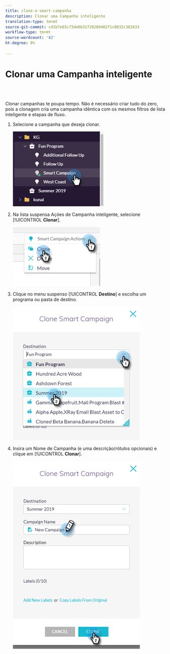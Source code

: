```yaml
---
title: clone-a-smart-campanha
description: Clonar uma Campanha inteligente
translation-type: tm+mt
source-git-commit: cd1b7e65c73de0b31f20289402f1c0832c382b33
workflow-type: tm+mt
source-wordcount: '82'
ht-degree: 0%

---
```



# Clonar uma Campanha inteligente

<br> 

Clonar campanhas te poupa tempo. Não é necessário criar tudo do zero, pois a clonagem cria uma campanha idêntica com os mesmos filtros de lista inteligente e etapas de fluxo.

1. Selecione a campanha que deseja clonar.

   ![Imagem Um](/help/sky/assets/smart-campaigns/clone-a-smart-campaign/clone-a-smart-campaign-1.png)

1. Na lista suspensa Ações de Campanha inteligente, selecione [!UICONTROL **Clonar**].

   ![Imagem dois](/help/sky/assets/smart-campaigns/clone-a-smart-campaign/clone-a-smart-campaign-2.png)

1. Clique no menu suspenso [!UICONTROL **Destino**] e escolha um programa ou pasta de destino.

   ![Imagem Três](/help/sky/assets/smart-campaigns/clone-a-smart-campaign/clone-a-smart-campaign-3.png)

1. Insira um Nome de Campanha (e uma descrição/rótulos opcionais) e clique em [!UICONTROL **Clonar**].

   ![Imagem quatro](/help/sky/assets/smart-campaigns/clone-a-smart-campaign/clone-a-smart-campaign-4.png)
